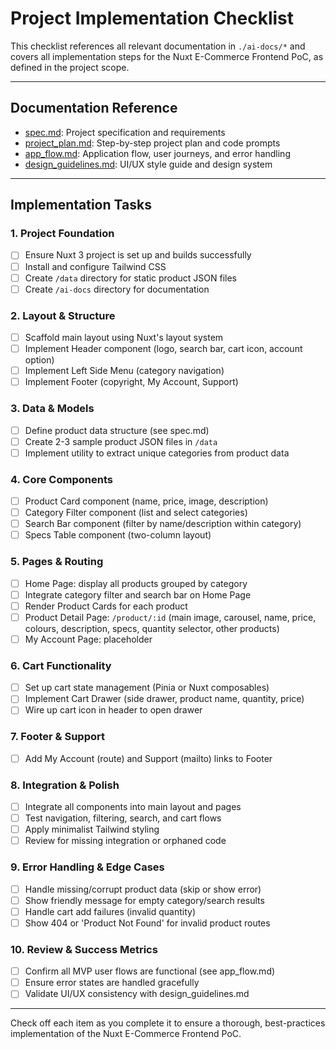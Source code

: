 # Project Implementation Checklist

This checklist references all relevant documentation in `./ai-docs/*` and covers all implementation steps for the Nuxt E-Commerce Frontend PoC, as defined in the project scope.

---

## Documentation Reference
- [spec.md](./spec.md): Project specification and requirements
- [project_plan.md](./project_plan.md): Step-by-step project plan and code prompts
- [app_flow.md](./app_flow.md): Application flow, user journeys, and error handling
- [design_guidelines.md](./design_guidelines.md): UI/UX style guide and design system

---

## Implementation Tasks

### 1. Project Foundation
- [ ] Ensure Nuxt 3 project is set up and builds successfully
- [ ] Install and configure Tailwind CSS
- [ ] Create `/data` directory for static product JSON files
- [ ] Create `/ai-docs` directory for documentation

### 2. Layout & Structure
- [ ] Scaffold main layout using Nuxt's layout system
- [ ] Implement Header component (logo, search bar, cart icon, account option)
- [ ] Implement Left Side Menu (category navigation)
- [ ] Implement Footer (copyright, My Account, Support)

### 3. Data & Models
- [ ] Define product data structure (see spec.md)
- [ ] Create 2-3 sample product JSON files in `/data`
- [ ] Implement utility to extract unique categories from product data

### 4. Core Components
- [ ] Product Card component (name, price, image, description)
- [ ] Category Filter component (list and select categories)
- [ ] Search Bar component (filter by name/description within category)
- [ ] Specs Table component (two-column layout)

### 5. Pages & Routing
- [ ] Home Page: display all products grouped by category
- [ ] Integrate category filter and search bar on Home Page
- [ ] Render Product Cards for each product
- [ ] Product Detail Page: `/product/:id` (main image, carousel, name, price, colours, description, specs, quantity selector, other products)
- [ ] My Account Page: placeholder

### 6. Cart Functionality
- [ ] Set up cart state management (Pinia or Nuxt composables)
- [ ] Implement Cart Drawer (side drawer, product name, quantity, price)
- [ ] Wire up cart icon in header to open drawer

### 7. Footer & Support
- [ ] Add My Account (route) and Support (mailto) links to Footer

### 8. Integration & Polish
- [ ] Integrate all components into main layout and pages
- [ ] Test navigation, filtering, search, and cart flows
- [ ] Apply minimalist Tailwind styling
- [ ] Review for missing integration or orphaned code

### 9. Error Handling & Edge Cases
- [ ] Handle missing/corrupt product data (skip or show error)
- [ ] Show friendly message for empty category/search results
- [ ] Handle cart add failures (invalid quantity)
- [ ] Show 404 or 'Product Not Found' for invalid product routes

### 10. Review & Success Metrics
- [ ] Confirm all MVP user flows are functional (see app_flow.md)
- [ ] Ensure error states are handled gracefully
- [ ] Validate UI/UX consistency with design_guidelines.md

---

Check off each item as you complete it to ensure a thorough, best-practices implementation of the Nuxt E-Commerce Frontend PoC.
